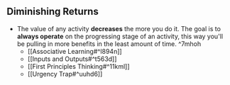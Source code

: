 ## Diminishing Returns
- The value of any activity **decreases** the more you do it. The goal is to **always operate** on the progressing stage of an activity, this way you'll be pulling in more benefits in the least amount of time. ^7mhoh
	- [[Associative Learning#^l894n]]
	- [[Inputs and Outputs#^t563d]]
	- [[First Principles Thinking#^11kml]]
	- [[Urgency Trap#^uuhd6]]